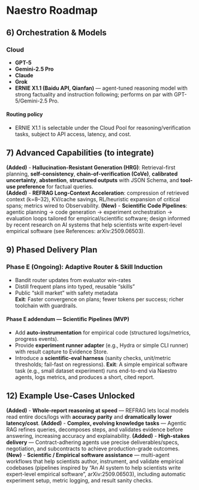 # Naestro Roadmap

## 6) Orchestration & Models

### Cloud
- **GPT-5**
- **Gemini-2.5 Pro**
- **Claude**
- **Grok**
- **ERNIE X1.1 (Baidu API, Qianfan)** — agent-tuned reasoning model with strong factuality and instruction following; performs on par with GPT-5/Gemini-2.5 Pro.

#### Routing policy
- ERNIE X1.1 is selectable under the Cloud Pool for reasoning/verification tasks, subject to API access, latency, and cost.

## 7) Advanced Capabilities (to integrate)

**(Added)** - **Hallucination-Resistant Generation (HRG)**: Retrieval-first planning, **self-consistency**, **chain-of-verification (CoVe)**, **calibrated uncertainty**, **abstention**, **structured outputs** with JSON Schema, and **tool-use preference** for factual queries.  
**(Added)** - **REFRAG Long-Context Acceleration**: compression of retrieved context (k=8–32), KV/cache savings, RL/heuristic expansion of critical spans; metrics wired to Observability.
**(New)** - **Scientific Code Pipelines**: agentic planning → code generation → experiment orchestration → evaluation loops tailored for empirical/scientific software; design informed by recent research on AI systems that help scientists write expert-level empirical software (see References: arXiv:2509.06503).

## 9) Phased Delivery Plan

### Phase E (Ongoing): Adaptive Router & Skill Induction
- Bandit router updates from evaluator win-rates  
- Distill frequent plans into typed, reusable “skills”  
- Public “skill market” with safety metadata  
**Exit**: Faster convergence on plans; fewer tokens per success; richer toolchain with guardrails.

#### Phase E addendum — Scientific Pipelines (MVP)
- Add **auto-instrumentation** for empirical code (structured logs/metrics, progress events).
- Provide **experiment runner adapter** (e.g., Hydra or simple CLI runner) with result capture to Evidence Store.
- Introduce a **scientific-eval harness** (sanity checks, unit/metric thresholds; fail-fast on regressions).
**Exit**: A simple empirical software task (e.g., small dataset experiment) runs end-to-end via Naestro agents, logs metrics, and produces a short, cited report.

## 12) Example Use-Cases Unlocked

**(Added)** - **Whole-report reasoning at speed** — REFRAG lets local models read entire docs/logs with **accuracy parity** and **dramatically lower latency/cost**.
**(Added)** - **Complex, evolving knowledge tasks** — Agentic RAG refines queries, decomposes steps, and validates evidence before answering, increasing accuracy and explainability.
**(Added)** - **High-stakes delivery** — Contract-adhering agents use precise deliverables/specs, negotiation, and subcontracts to achieve production-grade outcomes.
**(New)** - **Scientific / Empirical software assistance** — multi-agent workflows that help scientists author, instrument, and validate empirical codebases (pipelines inspired by “An AI system to help scientists write expert-level empirical software”, arXiv:2509.06503), including automatic experiment setup, metric logging, and result sanity checks.
